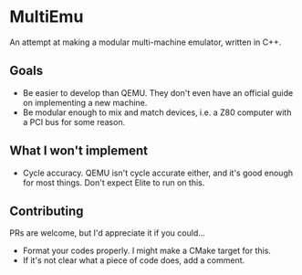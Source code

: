 # MultiEmu
An attempt at making a modular multi-machine emulator, written in C++.

## Goals
- Be easier to develop than QEMU. They don't even have an official guide on implementing a new machine.
- Be modular enough to mix and match devices, i.e. a Z80 computer with a PCI bus for some reason.

## What I won't implement
- Cycle accuracy. QEMU isn't cycle accurate either, and it's good enough for most things. Don't expect Elite to run on this.

## Contributing
PRs are welcome, but I'd appreciate it if you could...
- Format your codes properly. I might make a CMake target for this.
- If it's not clear what a piece of code does, add a comment.
